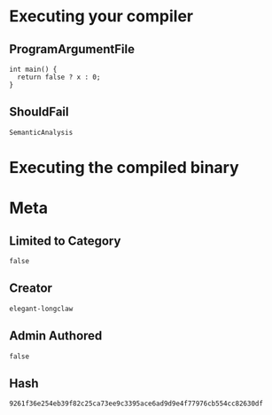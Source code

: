 # Executing your compiler

## ProgramArgumentFile

```
int main() {
  return false ? x : 0;
}
```

## ShouldFail

```
SemanticAnalysis
```

# Executing the compiled binary

# Meta

## Limited to Category

```
false
```

## Creator

```
elegant-longclaw
```

## Admin Authored

```
false
```

## Hash

```
9261f36e254eb39f82c25ca73ee9c3395ace6ad9d9e4f77976cb554cc82630df
```
